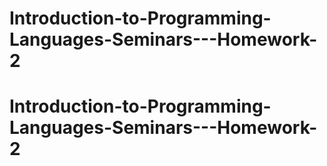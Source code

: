 # Introduction-to-Programming-Languages-Seminars---Homework-2
# Introduction-to-Programming-Languages-Seminars---Homework-2
